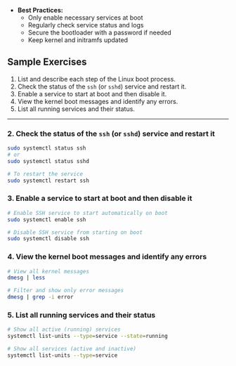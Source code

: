 - **Best Practices:**
  - Only enable necessary services at boot
  - Regularly check service status and logs
  - Secure the bootloader with a password if needed
  - Keep kernel and initramfs updated

## Sample Exercises
1. List and describe each step of the Linux boot process.
2. Check the status of the `ssh` (or `sshd`) service and restart it.
3. Enable a service to start at boot and then disable it.
4. View the kernel boot messages and identify any errors.
5. List all running services and their status.


---

### **2. Check the status of the `ssh` (or `sshd`) service and restart it**
```bash
sudo systemctl status ssh
# or
sudo systemctl status sshd

# To restart the service
sudo systemctl restart ssh
```

### 3. Enable a service to start at boot and then disable it
``` bash
# Enable SSH service to start automatically on boot
sudo systemctl enable ssh

# Disable SSH service from starting on boot
sudo systemctl disable ssh
```

### 4. View the kernel boot messages and identify any errors

``` bash
# View all kernel messages
dmesg | less

# Filter and show only error messages
dmesg | grep -i error
```
### 5. List all running services and their status

``` bash
# Show all active (running) services
systemctl list-units --type=service --state=running

# Show all services (active and inactive)
systemctl list-units --type=service
```